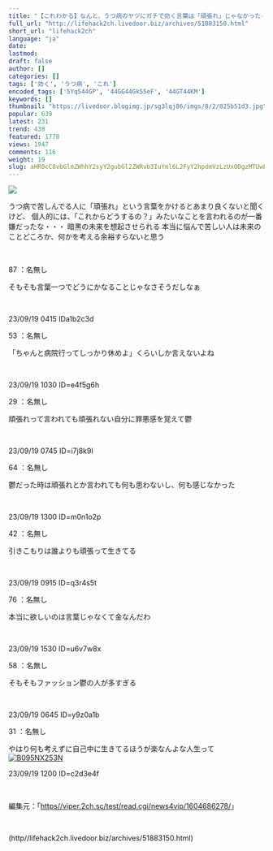 ```yaml
---
title: "【これわかる】なんと、うつ病のヤツにガチで効く言葉は「頑張れ」じゃなかった‥‥真に効くのは→「これからどうするの？」」"
full_url: "http://lifehack2ch.livedoor.biz/archives/51883150.html"
short_url: "lifehack2ch"
language: "ja"
date: 
lastmod: 
draft: false
author: []
categories: []
tags: ['効く', 'うつ病', 'これ']
encoded_tags: ['5Yq544GP', '44GG44Gk55eF', '44GT44KM']
keywords: []
thumbnail: "https://livedoor.blogimg.jp/sg3lqj86/imgs/8/2/825b51d3.jpg"
popular: 639
latest: 231
trend: 438
featured: 1778
views: 1947
comments: 116
weight: 19
slug: aHR0cC8vbGlmZWhhY2syY2gubGl2ZWRvb3IuYml6L2FyY2hpdmVzLzUxODgzMTUwLmh0bWw=
---
```


![](https://livedoor.blogimg.jp/sg3lqj86/imgs/8/2/825b51d3.jpg)

<div><p>うつ病で苦しんでる人に「頑張れ」という言葉をかけるとあまり良くないと聞くけど、 個人的には、「これからどうするの？」みたいなことを言われるのが一番嫌だったな・・・ 暗黒の未来を想起させられる 本当に悩んで苦しい人は未来のことどころか、何かを考える余裕すらないと思う</p> <p></p><br> <p class='t_name'>87 ：名無し</p> <p class='r4'>そもそも言葉一つでどうにかなることじゃなさそうだしなぁ </p><br><p>23/09/19 0415 IDa1b2c3d</p> <p class='t_name'>53 ：名無し</p> <p class='r4'>「ちゃんと病院行ってしっかり休めよ」くらいしか言えないよね </p><br><p>23/09/19 1030 ID=e4f5g6h</p> <p class='t_name'>29 ：名無し</p> <p class='r4'>頑張れって言われても頑張れない自分に罪悪感を覚えて鬱 </p><br><p>23/09/19 0745 ID=i7j8k9l</p> <p class='t_name'>64 ：名無し</p> <p class='r4'>鬱だった時は頑張れとか言われても何も思わないし、何も感じなかった </p><br><p>23/09/19 1300 ID=m0n1o2p</p> <p class='t_name'>42 ：名無し</p> <p class='r4'>引きこもりは誰よりも頑張って生きてる </p><br><p>23/09/19 0915 ID=q3r4s5t</p> <p class='t_name'>76 ：名無し</p> <p class='r4'>本当に欲しいのは言葉じゃなくて金なんだわ </p><br><p>23/09/19 1530 ID=u6v7w8x</p> <p class='t_name'>58 ：名無し</p> <p class='r4'>そもそもファッション鬱の人が多すぎる </p><br><p>23/09/19 0645 ID=y9z0a1b</p> <p class='t_name'>31 ：名無し</p> <p class='r2'>やはり何も考えずに自己中に生きてるほうが楽なんよな人生って<br><a href='https//www.amazon.co.jp/dp/B095NX253N/?tag=nishiky24-22' target='_blank'><img src='https//m.media-amazon.com/images/I/41oJqYW7hcS._SL500_.jpg' alt='B095NX253N' border='0'></a> </p><p>23/09/19 1200 ID=c2d3e4f</p> <br><p class='p_url'>編集元：「<a href='https//viper.2ch.sc/test/read.cgi/news4vip/1604686278/' target='_blank'>https//viper.2ch.sc/test/read.cgi/news4vip/1604686278/</a>」</p> <br clear='all'></div>

(http//lifehack2ch.livedoor.biz/archives/51883150.html)

